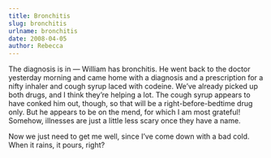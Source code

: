 ```yaml
---
title: Bronchitis
slug: bronchitis
urlname: bronchitis
date: 2008-04-05
author: Rebecca
---
```

The diagnosis is in &mdash; William has bronchitis. He went back to the doctor
yesterday morning and came home with a diagnosis and a prescription for a nifty
inhaler and cough syrup laced with codeine. We&#x02bc;ve already picked up both
drugs, and I think they&#x02bc;re helping a lot. The cough syrup appears to have
conked him out, though, so that will be a right-before-bedtime drug only. But he
appears to be on the mend, for which I am most grateful! Somehow, illnesses are
just a little less scary once they have a name.

Now we just need to get me well, since I&#x02bc;ve come down with a bad cold.
When it rains, it pours, right?
